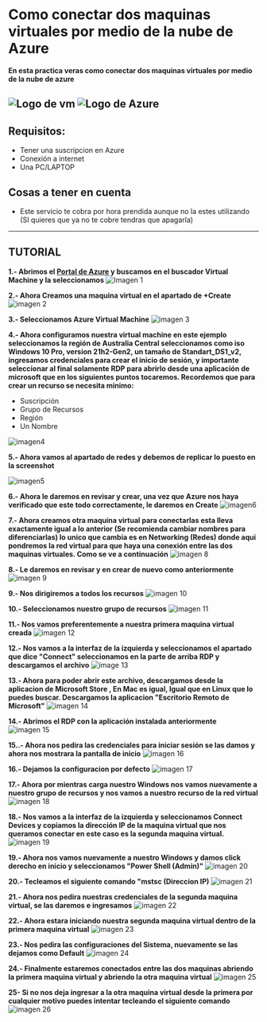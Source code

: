 # **Como conectar dos maquinas virtuales por medio de la nube de Azure**

**En esta practica veras como conectar dos maquinas virtuales por medio de la nube de azure**

![Logo de vm](imagenes/pcvm.png) ![Logo de Azure](imagenes/azure.png)
----------

## Requisitos:
- Tener una suscripcion en Azure
- Conexión a internet
- Una PC/LAPTOP

## Cosas a tener en cuenta
- Este servicio te cobra por hora prendida aunque no la estes utilizando (SI quieres que ya no te cobre tendras que apagarla)

----------
## TUTORIAL

**1.- Abrimos el [Portal de Azure](https://portal.azure.com/#home) y buscamos en el buscador Virtual Machine y la seleccionamos**
![Imagen 1](imagenes/1.png)

**2.- Ahora Creamos una maquina virtual en el apartado de +Create**
![imagen 2](imagenes/2.png)

**3.- Seleccionamos Azure Virtual Machine** 
![imagen 3](imagenes/3.png)

**4.- Ahora configuramos nuestra virtual machine en este ejemplo seleccionamos la región de Australia Central seleccionamos como iso Windows 10 Pro, version 21h2-Gen2, un tamaño de Standart_DS1_v2, ingresamos credenciales para crear el inicio de sesión, y importante seleccionar al final solamente RDP para abrirlo desde una aplicación de microsoft que en los siguientes puntos tocaremos. Recordemos que para crear un recurso se necesita minimo:**
- Suscripción
- Grupo de Recursos
- Región
- Un Nombre
  
![imagen4](imagenes/4.png) 


**5.- Ahora vamos al apartado de redes y debemos de replicar lo puesto en la screenshot**


![imagen5](imagenes/5.png)

**6.- Ahora le daremos en revisar y crear, una vez que Azure nos haya verificado que este todo correctamente, le daremos en Create**
![imagen6](imagenes/6.png)

**7.- Ahora creamos otra maquina virtual para conectarlas esta lleva exactamente igual a lo anterior (Se recomienda cambiar nombres para diferenciarlas) lo unico que cambia es en Networking (Redes) donde aqui pondremos la red virtual para que haya una conexión entre las dos maquinas virtuales. Como se ve a continuación**
![imagen 8](imagenes/8.png)

**8.- Le daremos en revisar y en crear de nuevo como anteriormente**
![imagen 9](imagenes/9.png)

**9.- Nos dirigiremos a todos los recursos**
![imagen 10](imagenes/11.png)

**10.- Seleccionamos nuestro grupo de recursos**
![imagen 11](imagenes/12.png)

**11.- Nos vamos preferentemente a nuestra primera maquina virtual creada**
![imagen 12](imagenes/13.png)

**12.- Nos vamos a la interfaz de la izquierda y seleccionamos el apartado que dice "Connect" seleccionamos en la parte de arriba RDP y descargamos el archivo**
![image 13](imagenes/14.png)

**13.- Ahora para poder abrir este archivo, descargamos desde la aplicacion de Microsoft Store , En Mac es igual, Igual que en Linux que lo puedes buscar. Descargamos la aplicacion "Escritorio Remoto de Microsoft"**
![imagen 14](imagenes/15.png)

**14.- Abrimos el RDP con la aplicación instalada anteriormente**
![imagen 15](imagenes/16.png)


**15..- Ahora nos pedira las credenciales para iniciar sesión se las damos y ahora nos mostrara la pantalla de inicio**
![imagen 16](imagenes/17.png)

**16.- Dejamos la configuracion por defecto**
![imagen 17](imagenes/18.png)

**17.- Ahora por mientras carga nuestro Windows nos vamos nuevamente a nuestro grupo de recursos y nos vamos a nuestro recurso de la red virtual**
![imagen 18](imagenes/19.png)

**18.- Nos vamos a la interfaz de la izquierda y seleccionamos Connect Devices y copiamos la dirección IP de la maquina virtual que nos queramos conectar en este caso es la segunda maquina virtual.**
![imagen 19](imagenes/20.png)

**19.- Ahora nos vamos nuevamente a nuestro Windows y damos click derecho en inicio y seleccionamos "Power Shell (Admin)"**
![imagen 20](imagenes/21.png)

**20.- Tecleamos el siguiente comando "mstsc (Direccion IP)**
![imagen 21](imagenes/22.png)

**21.- Ahora nos pedira nuestras credenciales de la segunda maquina virtual, se las daremos e ingresamos**
![imagen 22](imagenes/23.png)

**22.- Ahora estara iniciando nuestra segunda maquina virtual dentro de la primera maquina virtual**
![imagen 23](imagenes/24.png)

**23.- Nos pedira las configuraciones del Sistema, nuevamente se las dejamos como Default**
![imagen 24](imagenes/25.png)


**24.- Finalmente estaremos conectados entre las dos maquinas abriendo la primera maquina virtual y abriendo la otra maquina virtual**
![imagen 25](imagenes/26.png)

**25- Si no nos deja ingresar a la otra maquina virtual desde la primera por cualquier motivo puedes intentar tecleando el siguiente comando**
![imagen 26](imagenes/27.png)


